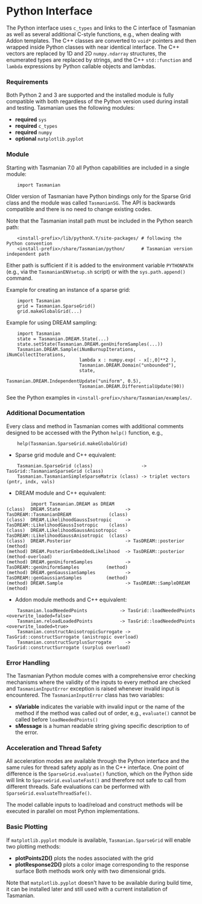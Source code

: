 # Python Interface

The Python interface uses `c_types` and links to the C interface of Tasmanian
as well as several additional C-style functions, e.g., when dealing with Addon templates.
The C++ classes are converted to `void*` pointers and then wrapped inside Python
classes with near identical interface.
The C++ vectors are replaced by 1D and 2D `numpy.ndarray` structures,
the enumerated types are replaced by strings,
and the C++ `std::function` and `lambda` expressions by Python callable objects and lambdas.


### Requirements

Both Python 2 and 3 are supported and the installed module is fully compatible with both
regardless of the Python version used during install and testing.
Tasmanian uses the following modules:
* **required** `sys`
* **required** `c_types`
* **required** `numpy`
* **optional** `matplotlib.pyplot`


### Module

Starting with Tasmanian 7.0 all Python capabilities are included in a single module:
```
    import Tasmanian
```
Older version of Tasmanian have Python bindings only for the Sparse Grid class
and the module was called `TasmanianSG`. The API is backwards compatible
and there is no need to change existing codes.

Note that the Tasmanian install path must be included in the Python search path:
```
    <install-prefix>/lib/pythonX.Y/site-packages/ # following the Python convention
    <install-prefix>/share/Tasmanian/python/      # Tasmanian version independent path
```
Either path is sufficient if it is added to the environment variable `PYTHONPATH`
(e.g., via the `TasmanianENVsetup.sh` script) or with the `sys.path.append()` command.

Example for creating an instance of a sparse grid:
```
    import Tasmanian
    grid = Tasmanian.SparseGrid()
    grid.makeGlobalGrid(...)
```
Example for using DREAM sampling:
```
    import Tasmanian
    state = Tasmanian.DREAM.State(...)
    state.setState(Tasmanian.DREAM.genUniformSamples(...))
    Tasmanian.DREAM.Sample(iNumBurnupIterations, iNumCollectIterations,
                           lambda x : numpy.exp( - x[:,0]**2 ),
                           Tasmanian.DREAM.Domain("unbounded"),
                           state,
                           Tasmanian.DREAM.IndependentUpdate("uniform", 0.5),
                           Tasmanian.DREAM.DifferentialUpdate(90))
```
See the Python examples in `<install-prefix>/share/Tasmanian/examples/`.


### Additional Documentation

Every class and method in Tasmanian comes with additional comments designed to be
accessed with the Python `help()` function, e.g.,
```
    help(Tasmanian.SparseGrid.makeGlobalGrid)
```

* Sparse grid module and C++ equivalent:
```
    Tasmanian.SparseGrid (class)                  -> TasGrid::TasmanianSparseGrid (class)
    Tasmanian.TasmanianSimpleSparseMatrix (class) -> triplet vectors (pntr, indx, vals)
```
* DREAM module and C++ equivalent:
```
         import Tasmanian.DREAM as DREAM
(class)  DREAM.State                        -> TasDREAM::TasmanianDREAM              (class)
(class)  DREAM.LikelihoodGaussIsotropic     -> TasDREAM::LikelihoodGaussIsotropic    (class)
(class)  DREAM.LikelihoodGaussAnisotropic   -> TasDREAM::LikelihoodGaussAnisotropic  (class)
(class)  DREAM.Posterior                    -> TasDREAM::posterior                  (method)
(method) DREAM.PosteriorEmbeddedLikelihood  -> TasDREAM::posterior         (method-overload)
(method) DREAM.genUniformSamples            -> TasDREAM::genUniformSamples          (method)
(method) DREAM.genGaussianSamples           -> TasDREAM::genGaussianSamples         (method)
(method) DREAM.Sample                       -> TasDREAM::SampleDREAM                (method)
```
* Addon module methods and C++ equivalent:
```
    Tasmanian.loadNeededPoints            -> TasGrid::loadNeededPoints <overwrite_loaded=false>
    Tasmanian.reloadLoadedPoints          -> TasGrid::loadNeededPoints <overwrite_loaded=true>
    Tasmanian.constructAnisotropicSurrogate -> TasGrid::constructSurrogate (anistropic overload)
    Tasmanian.constructSurplusSurrogate     -> TasGrid::constructSurrogate (surplus overload)
```


### Error Handling

The Tasmanian Python module comes with a comprehensive error checking mechanisms
where the validity of the inputs to every method are checked and `TasmanianInputError`
exception is raised whenever invalid input is encountered.
The `TasmanianInputError` class has two variables:
* **sVariable** indicates the variable with invalid input or the name of the method
  if the method was called out of order, e.g., `evaluate()` cannot be called before `loadNeededPoints()`
* **sMessage** is a human readable string giving specific description to of the error.


### Acceleration and Thread Safety

All acceleration modes are available through the Python interface and the same
rules for thread safety apply as in the C++ interface.
One point of difference is the `SparseGrid.evaluate()` function, which on the Python side
will link to `SparseGrid.evaluateFast()` and therefore not safe to call from different threads.
Safe evaluations can be performed with `SparseGrid.evaluateThreadSafe()`.

The model callable inputs to load/reload and construct methods will be executed in
parallel on most Python implementations.


### Basic Plotting

If `matplotlib.pyplot` module is available, `Tasmanian.SparseGrid` will enable two plotting methods:
* **plotPoints2D()** plots the nodes associated with the grid
* **plotResponse2D()** plots a color image corresponding to the response surface
Both methods work only with two dimensional grids.

Note that `matplotlib.pyplot` doesn't have to be available during build time,
it can be installed later and still used with a current installation of Tasmanian.
